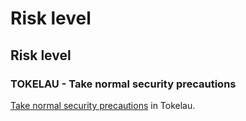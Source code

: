 # Risk level

## Risk level

### TOKELAU - Take normal security precautions

[Take normal security precautions](#levels "Risk Levels") in Tokelau.